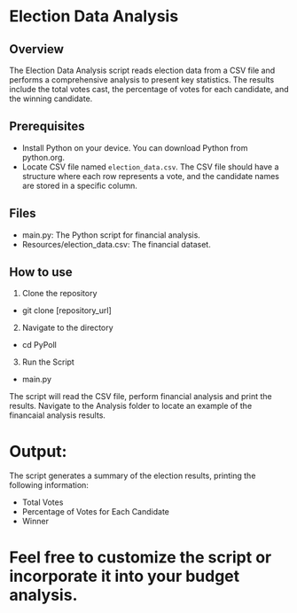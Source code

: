 # Election Data Analysis
## Overview
The Election Data Analysis script reads election data from a CSV file and performs a comprehensive analysis to present key statistics. The results include the total votes cast, the percentage of votes for each candidate, and the winning candidate.

## Prerequisites
- Install Python on your device. You can download Python from python.org. 
- Locate CSV file named `election_data.csv`. The CSV file should have a structure where each row represents a vote, and the candidate names are stored in a specific column.

## Files
- main.py: The Python script for financial analysis.
- Resources/election_data.csv: The financial dataset.


## How to use
1. Clone the repository
- git clone [repository_url]

2. Navigate to the directory
- cd PyPoll

3. Run the Script
- main.py

The script will read the CSV file, perform financial analysis and print the results. Navigate to the Analysis folder to locate an example of the financaial analysis results.

# Output:
The script generates a summary of the election results, printing the following information:

- Total Votes
- Percentage of Votes for Each Candidate
- Winner

# Feel free to customize the script or incorporate it into your budget analysis.
